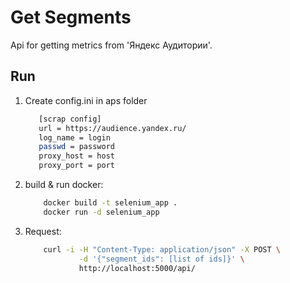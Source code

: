 # Get Segments

Api for getting metrics from 'Яндекс Аудитории'.

## Run
1. Create config.ini in aps folder

    ```bash
       [scrap config]
       url = https://audience.yandex.ru/
       log_name = login
       passwd = password
       proxy_host = host
       proxy_port = port
    ```

2. build & run docker:
    ```bash
        docker build -t selenium_app .
        docker run -d selenium_app

    ```

3. Request:
    
    ```bash
        curl -i -H "Content-Type: application/json" -X POST \
                -d '{"segment_ids": [list of ids]}' \
                http://localhost:5000/api/
    ```
   
